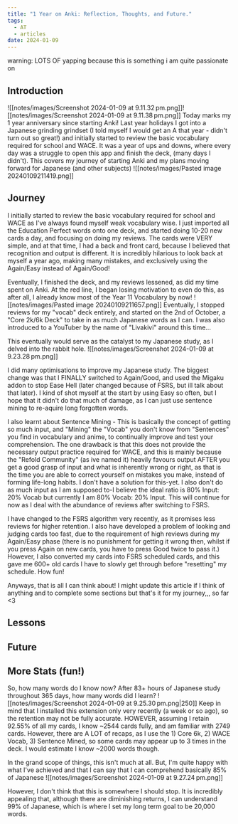 ```yaml
---
title: "1 Year on Anki: Reflection, Thoughts, and Future."
tags:
  - AT
  - articles
date: 2024-01-09
---
```

warning: LOTS OF yapping because this is something i am quite passionate on
## Introduction
![[notes/images/Screenshot 2024-01-09 at 9.11.32 pm.png]]![[notes/images/Screenshot 2024-01-09 at 9.11.38 pm.png]]
Today marks my 1 year anniversary since starting Anki! Last year holidays I got into a Japanese grinding grindset (I told myself I would get an A that year - didn't turn out so great!) and initially started to review the basic vocabulary required for school and WACE. It was a year of ups and downs, where every day was a struggle to open this app and finish the deck, (many days I didn't). This covers my journey of starting Anki and my plans moving forward for Japanese (and other subjects)
![[notes/images/Pasted image 20240109211419.png]]

## Journey
I initially started to review the basic vocabulary required for school and WACE as I've always found myself weak vocabulary wise. I just imported all the Education Perfect words onto one deck, and started doing 10-20 new cards a day, and focusing on doing my reviews. The cards were VERY simple, and at that time, I had a back and front card, because I believed that recognition and output is different. It is incredibly hilarious to look back at myself a year ago, making many mistakes, and exclusively using the Again/Easy instead of Again/Good!

Eventually, I finished the deck, and my reviews lessened, as did my time spent on Anki. At the red line, I began losing motivation to even do this, as after all, I already know most of the Year 11 Vocabulary by now!
![[notes/images/Pasted image 20240109211657.png]]
Eventually, I stopped reviews for my "vocab" deck entirely, and started on the 2nd of October, a "Core 2k/6k Deck" to take in as much Japanese words as I can. I was also introduced to a YouTuber by the name of "Livakivi" around this time...

This eventually would serve as the catalyst to my Japanese study, as I delved into the rabbit hole.
![[notes/images/Screenshot 2024-01-09 at 9.23.28 pm.png]]

I did many optimisations to improve my Japanese study. The biggest change was that I FINALLY switched to Again/Good, and used the Migaku addon to stop Ease Hell (later changed because of FSRS, but ill talk about that later). I kind of shot myself at the start by using Easy so often, but I hope that it didn't do that much of damage, as I can just use sentence mining to re-aquire long forgotten words.

I also learnt about Sentence Mining - This is basically the concept of getting so much input, and "Mining" the "Vocab" you don't know from "Sentences" you find in vocabulary and anime, to continually improve and test your comprehension. The one drawback is that this does not provide the necessary output practice required for WACE, and this is mainly because the "Refold Community" (as ive named it) heavily favours output AFTER you get a good grasp of input and what is inherently wrong or right, as that is the time you are able to correct yourself on mistakes you make, instead of forming life-long habits. I don't have a solution for this-yet. I also don't do as much input as I am supposed to-I believe the ideal ratio is 80% Input: 20% Vocab but currently I am 80% Vocab: 20% Input. This will continue for now as I deal with the abundance of reviews after switching to FSRS.

I have changed to the FSRS algorithm very recently, as it promises less reviews for higher retention. I also have developed a problem of looking and judging cards too fast, due to the requirement of high reviews during my Again/Easy phase (there is no punishment for getting it wrong then, whilst if you press Again on new cards, you have to press Good twice to pass it.) However, I also converted my cards into FSRS scheduled cards, and this gave me 600+ old cards I have to slowly get through before "resetting" my schedule. How fun!

Anyways, that is all I can think about! I might update this article if I think of anything and to complete some sections but that's it for my journey,,, so far <3
## Lessons

## Future
## More Stats (fun!)
So, how many words do I know now? After 83+ hours of Japanese study throughout 365 days, how many words did I learn?
![[notes/images/Screenshot 2024-01-09 at 9.25.30 pm.png|250]]
Keep in mind that I installed this extension only very recently (a week or so ago), so the retention may not be fully accurate. HOWEVER, assuming I retain 92.55% of all my cards, I know ~2544 cards fully, and am familiar with 2749 cards. However, there are A LOT of recaps, as I use the 1) Core 6k, 2) WACE Vocab, 3) Sentence Mined, so some cards may appear up to 3 times in the deck. I would estimate I know ~2000 words though.

In the grand scope of things, this isn't much at all. But, I'm quite happy with what I've achieved and that I can say that I can comprehend basically 85% of Japanese
![[notes/images/Screenshot 2024-01-09 at 9.27.24 pm.png]]

However, I don't think that this is somewhere I should stop. It is incredibly appealing that, although there are diminishing returns, I can understand 99% of Japanese, which is where I set my long term goal to be 20,000 words. 